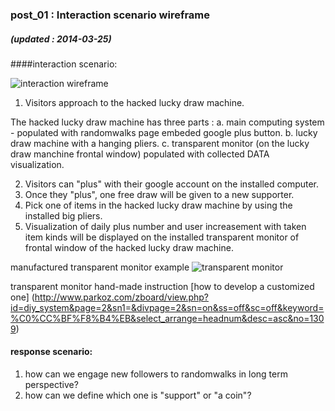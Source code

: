 ### post_01 : Interaction scenario wireframe
##### (updated : 2014-03-25)

####interaction scenario:

![interaction wireframe](https://raw.github.com/randomwalks/devart-template/master/project_images/drawmachine_wireFrame.jpg "interaction wireFrame")

1. Visitors approach to the hacked lucky draw machine.

  The hacked lucky draw machine has three parts :
    a. main computing system - populated with randomwalks page embeded google plus button.
    b. lucky draw machine with a hanging pliers.
    c. transparent monitor (on the lucky draw manchine frontal window) populated with collected DATA visualization. 
 
2. Visitors can "plus" with their google account on the installed computer.
3. Once they "plus", one free draw will be given to a new supporter.
4. Pick one of items in the hacked lucky draw machine by using the installed big pliers.
5. Visualization of daily plus number and user increasement with taken item kinds will be displayed on the installed transparent monitor of frontal window of the hacked lucky draw machine.

manufactured transparent monitor example
![transparent monitor](https://raw.github.com/randomwalks/devart-template/master/project_images/transparentMonitor.jpg "transparent")

transparent monitor hand-made instruction
[how to develop a customized one] (http://www.parkoz.com/zboard/view.php?id=diy_system&page=2&sn1=&divpage=2&sn=on&ss=off&sc=off&keyword=%C0%CC%BF%F8%B4%EB&select_arrange=headnum&desc=asc&no=1309)

#### response scenario:
1. how can we engage new followers to randomwalks in long term perspective?
2. how can we define which one is "support" or "a coin"?
